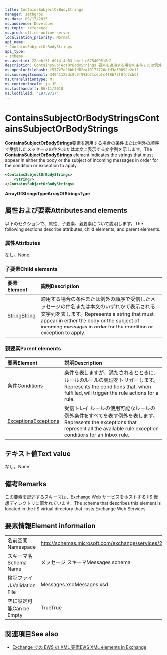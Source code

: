 ```yaml
---
title: ContainsSubjectOrBodyStrings
manager: sethgros
ms.date: 09/17/2015
ms.audience: Developer
ms.topic: reference
ms.prod: office-online-server
localization_priority: Normal
api_name:
- ContainsSubjectOrBodyStrings
api_type:
- schema
ms.assetid: 22aebf31-d9f4-4e03-bbff-c675409518d1
description: ContainsSubjectOrBodyStrings 要素を適用する場合の条件または例外の順序で受信したメッセージの件名または本文に表示する文字列を示します。
ms.openlocfilehash: f577e7d26bb7d82ea1017f720e1d3a30892e2ef1
ms.sourcegitcommit: 34041125dc8c5f993b21cebfc4f8b72f0fd2cb6f
ms.translationtype: MT
ms.contentlocale: ja-JP
ms.lasthandoff: 06/11/2018
ms.locfileid: "19759717"
---
```

# <a name="containssubjectorbodystrings"></a><span data-ttu-id="294c2-103">ContainsSubjectOrBodyStrings</span><span class="sxs-lookup"><span data-stu-id="294c2-103">ContainsSubjectOrBodyStrings</span></span>

<span data-ttu-id="294c2-104">**ContainsSubjectOrBodyStrings**要素を適用する場合の条件または例外の順序で受信したメッセージの件名または本文に表示する文字列を示します。</span><span class="sxs-lookup"><span data-stu-id="294c2-104">The **ContainsSubjectOrBodyStrings** element indicates the strings that must appear in either the body or the subject of incoming messages in order for the condition or exception to apply.</span></span> 
  
```XML
<ContainsSubjectOrBodyStrings>
    <String/>
</ContainsSubjectOrBodyStrings>
```

 <span data-ttu-id="294c2-105">**ArrayOfStringsType**</span><span class="sxs-lookup"><span data-stu-id="294c2-105">**ArrayOfStringsType**</span></span>
## <a name="attributes-and-elements"></a><span data-ttu-id="294c2-106">属性および要素</span><span class="sxs-lookup"><span data-stu-id="294c2-106">Attributes and elements</span></span>

<span data-ttu-id="294c2-107">以下のセクションで、属性、子要素、親要素について説明します。</span><span class="sxs-lookup"><span data-stu-id="294c2-107">The following sections describe attributes, child elements, and parent elements.</span></span>
  
### <a name="attributes"></a><span data-ttu-id="294c2-108">属性</span><span class="sxs-lookup"><span data-stu-id="294c2-108">Attributes</span></span>

<span data-ttu-id="294c2-109">なし。</span><span class="sxs-lookup"><span data-stu-id="294c2-109">None.</span></span>
  
### <a name="child-elements"></a><span data-ttu-id="294c2-110">子要素</span><span class="sxs-lookup"><span data-stu-id="294c2-110">Child elements</span></span>

|<span data-ttu-id="294c2-111">**要素**</span><span class="sxs-lookup"><span data-stu-id="294c2-111">**Element**</span></span>|<span data-ttu-id="294c2-112">**説明**</span><span class="sxs-lookup"><span data-stu-id="294c2-112">**Description**</span></span>|
|:-----|:-----|
|[<span data-ttu-id="294c2-113">String</span><span class="sxs-lookup"><span data-stu-id="294c2-113">String</span></span>](string.md) <br/> |<span data-ttu-id="294c2-114">適用する場合の条件または例外の順序で受信したメッセージの件名または本文のいずれかで表示される文字列を表します。</span><span class="sxs-lookup"><span data-stu-id="294c2-114">Represents a string that must appear in either the body or the subject of incoming messages in order for the condition or exception to apply.</span></span>  <br/> |
   
### <a name="parent-elements"></a><span data-ttu-id="294c2-115">親要素</span><span class="sxs-lookup"><span data-stu-id="294c2-115">Parent elements</span></span>

|<span data-ttu-id="294c2-116">**要素**</span><span class="sxs-lookup"><span data-stu-id="294c2-116">**Element**</span></span>|<span data-ttu-id="294c2-117">**説明**</span><span class="sxs-lookup"><span data-stu-id="294c2-117">**Description**</span></span>|
|:-----|:-----|
|[<span data-ttu-id="294c2-118">条件</span><span class="sxs-lookup"><span data-stu-id="294c2-118">Conditions</span></span>](conditions.md) <br/> |<span data-ttu-id="294c2-119">条件を表しますが、満たされるとときに、ルールのルールの処理をトリガーします。</span><span class="sxs-lookup"><span data-stu-id="294c2-119">Represents the conditions that, when fulfilled, will trigger the rule actions for a rule.</span></span>  <br/> |
|[<span data-ttu-id="294c2-120">Exceptions</span><span class="sxs-lookup"><span data-stu-id="294c2-120">Exceptions</span></span>](exceptions.md) <br/> |<span data-ttu-id="294c2-121">受信トレイ ルールの使用可能なルールの例外条件をすべてを表す例外を表します。</span><span class="sxs-lookup"><span data-stu-id="294c2-121">Represents the exceptions that represent all the available rule exception conditions for an Inbox rule.</span></span>  <br/> |
   
## <a name="text-value"></a><span data-ttu-id="294c2-122">テキスト値</span><span class="sxs-lookup"><span data-stu-id="294c2-122">Text value</span></span>

<span data-ttu-id="294c2-123">なし。</span><span class="sxs-lookup"><span data-stu-id="294c2-123">None.</span></span>
  
## <a name="remarks"></a><span data-ttu-id="294c2-124">備考</span><span class="sxs-lookup"><span data-stu-id="294c2-124">Remarks</span></span>

<span data-ttu-id="294c2-125">この要素を記述するスキーマは、Exchange Web サービスをホストする IIS 仮想ディレクトリに置かれています。</span><span class="sxs-lookup"><span data-stu-id="294c2-125">The schema that describes this element is located in the IIS virtual directory that hosts Exchange Web Services.</span></span>
  
## <a name="element-information"></a><span data-ttu-id="294c2-126">要素情報</span><span class="sxs-lookup"><span data-stu-id="294c2-126">Element information</span></span>

|||
|:-----|:-----|
|<span data-ttu-id="294c2-127">名前空間</span><span class="sxs-lookup"><span data-stu-id="294c2-127">Namespace</span></span>  <br/> |http://schemas.microsoft.com/exchange/services/2006/messages  <br/> |
|<span data-ttu-id="294c2-128">スキーマ名</span><span class="sxs-lookup"><span data-stu-id="294c2-128">Schema Name</span></span>  <br/> |<span data-ttu-id="294c2-129">メッセージ スキーマ</span><span class="sxs-lookup"><span data-stu-id="294c2-129">Messages schema</span></span>  <br/> |
|<span data-ttu-id="294c2-130">検証ファイル</span><span class="sxs-lookup"><span data-stu-id="294c2-130">Validation File</span></span>  <br/> |<span data-ttu-id="294c2-131">Messages.xsd</span><span class="sxs-lookup"><span data-stu-id="294c2-131">Messages.xsd</span></span>  <br/> |
|<span data-ttu-id="294c2-132">空に設定可能</span><span class="sxs-lookup"><span data-stu-id="294c2-132">Can be Empty</span></span>  <br/> |<span data-ttu-id="294c2-133">True</span><span class="sxs-lookup"><span data-stu-id="294c2-133">True</span></span>  <br/> |
   
## <a name="see-also"></a><span data-ttu-id="294c2-134">関連項目</span><span class="sxs-lookup"><span data-stu-id="294c2-134">See also</span></span>



- [<span data-ttu-id="294c2-135">Exchange での EWS の XML 要素</span><span class="sxs-lookup"><span data-stu-id="294c2-135">EWS XML elements in Exchange</span></span>](ews-xml-elements-in-exchange.md)

